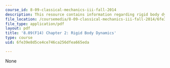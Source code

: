 ```yaml
---
course_id: 8-09-classical-mechanics-iii-fall-2014
description: This resource contains information regarding rigid body dynamics.
file_location: /coursemedia/8-09-classical-mechanics-iii-fall-2014/6fe39e8d5ce4ce746ca256dfea665eda_MIT8_09F14_Chapter_2.pdf
file_type: application/pdf
layout: pdf
title: '8.09(F14) Chapter 2: Rigid Body Dynamics'
type: course
uid: 6fe39e8d5ce4ce746ca256dfea665eda

---
```

None